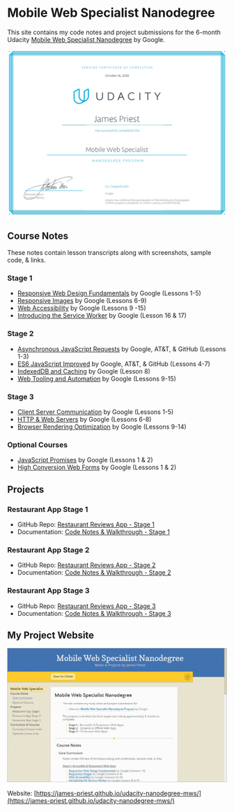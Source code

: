 <!-- markdownlint-disable MD022 MD032 -->
# Mobile Web Specialist Nanodegree
This site contains my code notes and project submissions for the 6-month Udacity [Mobile Web Specialist Nanodegree](https://www.udacity.com/course/mobile-web-specialist-nanodegree--nd024) by Google.

[![Code Notes Homepage](docs/assets/images/fixed/MWS-Nanodegree-cert.png)](docs/assets/images/fixed/MWS-Nanodegree-cert.png)

## Course Notes
These notes contain lesson transcripts along with screenshots, sample code, & links.

### Stage 1
- [Responsive Web Design Fundamentals](docs/course-notes/responsive-web-design-fundamentals.md) by Google (Lessons 1-5)
- [Responsive Images](docs/course-notes/responsive-images.md) by Google (Lessons 6-9)
- [Web Accessibility](docs/course-notes/web-accessibility.md) by Google (Lessons 9 -15)
- [Introducing the Service Worker](https://github.com/james-priest/100-days-of-code-log-r2/blob/master/MWS-TOC.md) by Google (Lesson 16 & 17)

### Stage 2
- [Asynchronous JavaScript Requests](docs/course-notes/asynchronous-javascript-requests.md) by Google, AT&T, & GitHub (Lessons 1-3)
- [ES6 JavaScript Improved](https://github.com/james-priest/100-days-of-code-log-r2/blob/master/MWS-TOC.md) by Google, AT&T, & GitHub (Lessons 4-7)
- [IndexedDB and Caching](https://github.com/james-priest/100-days-of-code-log-r2/blob/master/MWS-TOC.md) by Google (Lesson 8)
- [Web Tooling and Automation](docs/course-notes/web-tooling-and-automation.md) by Google (Lessons 9-15)

### Stage 3
- [Client Server Communication](docs/course-notes/client-server-communication.md) by Google (Lessons 1-5)
- [HTTP & Web Servers](docs/course-notes/http-web-servers.md) by Google (Lessons 6-8)
- [Browser Rendering Optimization](docs/course-notes/browser-rendering-optimization.md) by Google (Lessons 9-14)

### Optional Courses
- [JavaScript Promises](docs/course-notes/javascript-promises.md) by Google (Lessons 1 & 2)
- [High Conversion Web Forms](docs/course-notes/high-conversion-web-forms.md) by Google (Lessons 1 & 2)

## Projects
### Restaurant App Stage 1
- GitHub Repo: [Restaurant Reviews App - Stage 1](https://github.com/james-priest/mws-restaurant-stage-1/tree/stage-1)
- Documentation: [Code Notes & Walkthrough - Stage 1](https://james-priest.github.io/mws-restaurant-stage-1/stage1.html)

### Restaurant App Stage 2
- GitHub Repo: [Restaurant Reviews App - Stage 2](https://github.com/james-priest/mws-restaurant-stage-1/tree/stage-2)
- Documentation: [Code Notes & Walkthrough - Stage 2](https://james-priest.github.io/mws-restaurant-stage-1/stage2.html)

### Restaurant App Stage 3
- GitHub Repo: [Restaurant Reviews App - Stage 3](https://github.com/james-priest/mws-restaurant-stage-1/tree/stage-3)
- Documentation: [Code Notes & Walkthrough - Stage 3](https://james-priest.github.io/mws-restaurant-stage-1/stage3.html)

## My Project Website
[![Code Notes Homepage](docs/assets/images/fixed/MWS-Notes-homepage.jpg)](https://james-priest.github.io/udacity-nanodegree-mws/)

Website: [https://james-priest.github.io/udacity-nanodegree-mws/](https://james-priest.github.io/udacity-nanodegree-mws/)